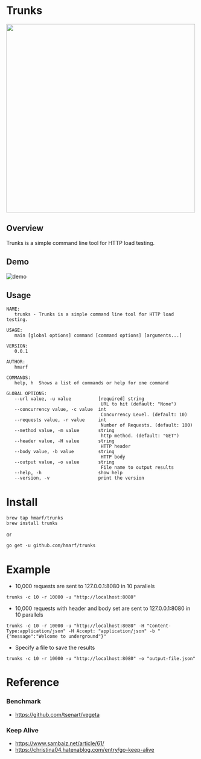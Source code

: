 # Trunks
<img src="https://github.com/hmarf/trunks/blob/master/img/trunks.jpg?raw=true" width="500px">

## Overview
Trunks is a simple command line tool for HTTP load testing. 

## Demo
![demo](https://github.com/hmarf/trunks/blob/master/img/trunks.gif)

## Usage
```
NAME:
   trunks - Trunks is a simple command line tool for HTTP load testing.

USAGE:
   main [global options] command [command options] [arguments...]

VERSION:
   0.0.1

AUTHOR:
   hmarf

COMMANDS:
   help, h  Shows a list of commands or help for one command

GLOBAL OPTIONS:
   --url value, -u value          [required] string
                                   URL to hit (default: "None")
   --concurrency value, -c value  int
                                   Concurrency Level. (default: 10)
   --requests value, -r value     int
                                   Number of Requests. (default: 100)
   --method value, -m value       string
                                   http method. (default: "GET")
   --header value, -H value       string
                                   HTTP header
   --body value, -b value         string
                                   HTTP body
   --output value, -o value       string
                                   File name to output results
   --help, -h                     show help
   --version, -v                  print the version
```

# Install
```
brew tap hmarf/trunks
brew install trunks
```

or 
```
go get -u github.com/hmarf/trunks
```

# Example
- 10,000 requests are sent to 127.0.0.1:8080 in 10 parallels
```
trunks -c 10 -r 10000 -u "http://localhost:8080"
```

- 10,000 requests with header and body set are sent to 127.0.0.1:8080 in 10 parallels 
```
trunks -c 10 -r 10000 -u "http://localhost:8080" -H "Content-Type:application/json" -H Accept: "application/json" -b "{"message":"Welcome to underground"}"
```

- Specify a file to save the results
```
trunks -c 10 -r 10000 -u "http://localhost:8080" -o "output-file.json"
```

# Reference
### Benchmark
- https://github.com/tsenart/vegeta
### Keep Alive
- https://www.sambaiz.net/article/61/
- https://christina04.hatenablog.com/entry/go-keep-alive
